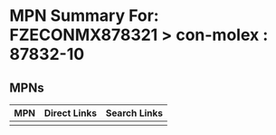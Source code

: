 



# MPN Summary For: FZECONMX878321 > con-molex : 87832-10

## MPNs
  

|MPN|Direct Links|Search Links|
| :--- | :--- | :--- |
||||
